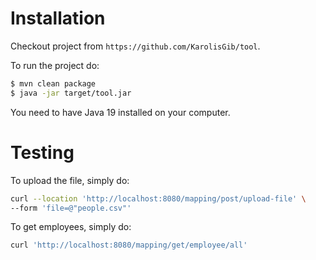 # Installation

Checkout project from `https://github.com/KarolisGib/tool`.

To run the project do:

```bash
$ mvn clean package
$ java -jar target/tool.jar
```

You need to have Java 19 installed on your computer.

# Testing

To upload the file, simply do:

```bash
curl --location 'http://localhost:8080/mapping/post/upload-file' \
--form 'file=@"people.csv"'
```

To get employees, simply do:

```bash
curl 'http://localhost:8080/mapping/get/employee/all'
```